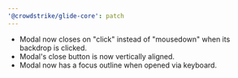 ```yaml
---
'@crowdstrike/glide-core': patch
---
```


- Modal now closes on "click" instead of "mousedown" when its backdrop is clicked.
- Modal's close button is now vertically aligned.
- Modal now has a focus outline when opened via keyboard.
